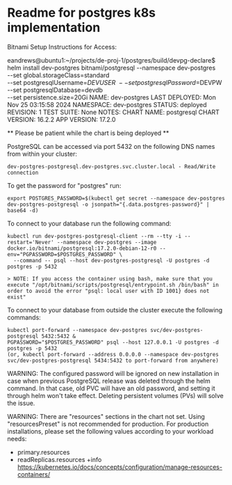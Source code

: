 # Readme for postgres k8s implementation

Bitnami Setup Instructions for Access:

eandrews@ubuntu1:~/projects/de-proj-1/postgres/build/devpg-declare$ helm install dev-postgres bitnami/postgresql --namespace dev-postgres \
  --set global.storageClass=standard \
  --set postgresqlUsername=$DEVUSER \
  --set postgresqlPassword=$DEVPW \
  --set postgresqlDatabase=devdb \
  --set persistence.size=20Gi
NAME: dev-postgres
LAST DEPLOYED: Mon Nov 25 03:15:58 2024
NAMESPACE: dev-postgres
STATUS: deployed
REVISION: 1
TEST SUITE: None
NOTES:
CHART NAME: postgresql
CHART VERSION: 16.2.2
APP VERSION: 17.2.0

** Please be patient while the chart is being deployed **

PostgreSQL can be accessed via port 5432 on the following DNS names from within your cluster:

    dev-postgres-postgresql.dev-postgres.svc.cluster.local - Read/Write connection

To get the password for "postgres" run:

    export POSTGRES_PASSWORD=$(kubectl get secret --namespace dev-postgres dev-postgres-postgresql -o jsonpath="{.data.postgres-password}" | base64 -d)

To connect to your database run the following command:

    kubectl run dev-postgres-postgresql-client --rm --tty -i --restart='Never' --namespace dev-postgres --image docker.io/bitnami/postgresql:17.2.0-debian-12-r0 --env="PGPASSWORD=$POSTGRES_PASSWORD" \
      --command -- psql --host dev-postgres-postgresql -U postgres -d postgres -p 5432

    > NOTE: If you access the container using bash, make sure that you execute "/opt/bitnami/scripts/postgresql/entrypoint.sh /bin/bash" in order to avoid the error "psql: local user with ID 1001} does not exist"

To connect to your database from outside the cluster execute the following commands:

    kubectl port-forward --namespace dev-postgres svc/dev-postgres-postgresql 5432:5432 &
    PGPASSWORD="$POSTGRES_PASSWORD" psql --host 127.0.0.1 -U postgres -d postgres -p 5432
    (or, kubectl port-forward --address 0.0.0.0 --namespace dev-postgres svc/dev-postgres-postgresql 5434:5432 to port-forward from anywhere)
WARNING: The configured password will be ignored on new installation in case when previous PostgreSQL release was deleted through the helm command. In that case, old PVC will have an old password, and setting it through helm won't take effect. Deleting persistent volumes (PVs) will solve the issue.

WARNING: There are "resources" sections in the chart not set. Using "resourcesPreset" is not recommended for production. For production installations, please set the following values according to your workload needs:
  - primary.resources
  - readReplicas.resources
+info https://kubernetes.io/docs/concepts/configuration/manage-resources-containers/
